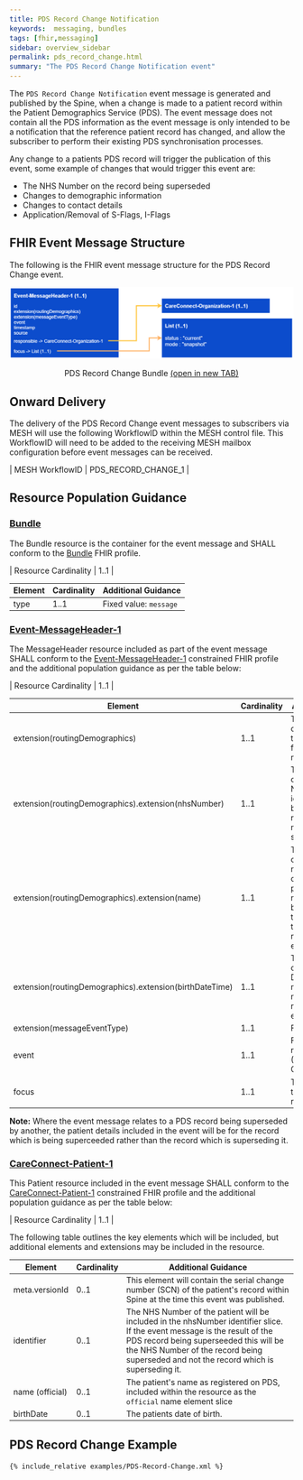 ```yaml
---
title: PDS Record Change Notification
keywords:  messaging, bundles
tags: [fhir,messaging]
sidebar: overview_sidebar
permalink: pds_record_change.html
summary: "The PDS Record Change Notification event"
---
```


The `PDS Record Change Notification` event message is generated and published by the Spine, when a change is made to a patient record within the Patient Demographics Service (PDS). The event message does not contain all the PDS information as the event message is only intended to be a notification that the reference patient record has changed, and allow the subscriber to perform their existing PDS synchronisation processes.

Any change to a patients PDS record will trigger the publication of this event, some example of changes that would trigger this event are:

- The NHS Number on the record being superseded
- Changes to demographic information
- Changes to contact details
- Application/Removal of S-Flags, I-Flags


## FHIR Event Message Structure 
 
The following is the FHIR event message structure for the PDS Record Change event.

<div style="text-align:center; margin-bottom:20px" >
	<a href="images/messages/pds_change_bundle.png" target="_blank"><img src="images/messages/pds_change_bundle.png"></a>
	<p>PDS Record Change Bundle <a href="images/messages/pds_change_bundle.png" target="_blank">(open in new TAB)</a></p>
</div>


## Onward Delivery 

The delivery of the PDS Record Change event messages to subscribers via MESH will use the following WorkflowID within the MESH control file. This WorkflowID will need to be added to the receiving MESH mailbox configuration before event messages can be received. 

| MESH WorkflowID | PDS_RECORD_CHANGE_1 |


## Resource Population Guidance 


### [Bundle](http://hl7.org/fhir/STU3/StructureDefinition/Bundle)

The Bundle resource is the container for the event message and SHALL conform to the [Bundle](http://hl7.org/fhir/STU3/StructureDefinition/Bundle) FHIR profile.

| Resource Cardinality | 1..1 |

| Element | Cardinality | Additional Guidance |
| --- | --- | --- |
| type | 1..1 | Fixed value: `message` |


### [Event-MessageHeader-1](https://fhir.nhs.uk/STU3/StructureDefinition/Event-MessageHeader-1)

The MessageHeader resource included as part of the event message SHALL conform to the [Event-MessageHeader-1](https://fhir.nhs.uk/STU3/StructureDefinition/Event-MessageHeader-1) constrained FHIR profile and the additional population guidance as per the table below:

| Resource Cardinality | 1..1 |

| Element | Cardinality | Additional Guidance |
| --- | --- | --- |
| extension(routingDemographics) | 1..1 | The extension MUST contain the details of the patient who is the focus of this event message. |
| extension(routingDemographics).extension(nhsNumber) | 1..1 | The extension MUST contain the patient’s NHS Number identifier and is used by the NEMS for routing event messages to subscribers. |
| extension(routingDemographics).extension(name) | 1..1 | The extension MUST contain the human name element containing the patient’s official names as recognised by PDS,  and match the NHS number in the routingDemographics extension. |
| extension(routingDemographics).extension(birthDateTime) | 1..1 | The extension MUST contain the patient’s Date Of Birth which matches the NHS number in the routingDemographics extension. |
| extension(messageEventType) | 1..1 | Fixed value: `new` |
| event | 1..1 | Fixed Value: pds-record-changed-1 (PDS Record Changed) |
| focus | 1..1 | This will reference the focus “Patient” resource. |

**Note:** Where the event message relates to a PDS record being superseded by another, the patient details included in the event will be for the record which is being superceeded rather than the record which is superseding it.


### [CareConnect-Patient-1](https://fhir.hl7.org.uk/STU3/StructureDefinition/CareConnect-Patient-1)

This Patient resource included in the event message SHALL conform to the [CareConnect-Patient-1](https://fhir.hl7.org.uk/STU3/StructureDefinition/CareConnect-Patient-1) constrained FHIR profile and the additional population guidance as per the table below:

| Resource Cardinality | 1..1 |

The following table outlines the key elements which will be included, but additional elements and extensions may be included in the resource.

| Element | Cardinality | Additional Guidance |
| --- | --- | --- |
| meta.versionId | 0..1 | This element will contain the serial change number (SCN) of the patient's record within Spine at the time this event was published. |
| identifier | 0..1 | The NHS Number of the patient will be included in the nhsNumber identifier slice. If the event message is the result of the PDS record being superseeded this will be the NHS Number of the record being superseded and not the record which is superseding it. |
| name (official) | 0..1 | The patient's name as registered on PDS, included within the resource as the `official` name element slice |
| birthDate | 0..1 | The patients date of birth. |



## PDS Record Change Example ##

```xml
{% include_relative examples/PDS-Record-Change.xml %}
```
